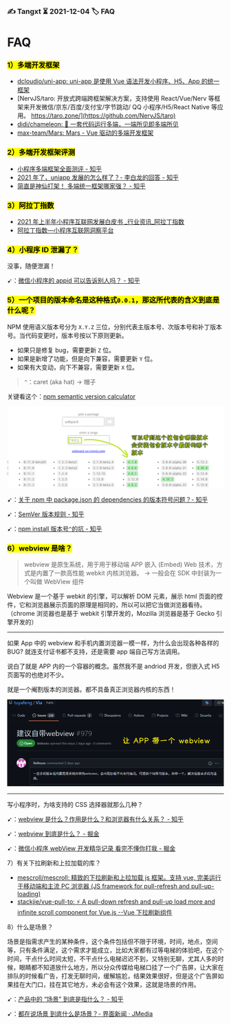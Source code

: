 ### ✍️ Tangxt ⏳ 2021-12-04 🏷️ FAQ

# FAQ

### <mark>1）多端开发框架</mark>

- [dcloudio/uni-app: uni-app 是使用 Vue 语法开发小程序、H5、App 的统一框架](https://github.com/dcloudio/uni-app)
- [NervJS/taro: 开放式跨端跨框架解决方案，支持使用 React/Vue/Nerv 等框架来开发微信/京东/百度/支付宝/字节跳动/ QQ 小程序/H5/React Native 等应用。  https://taro.zone/](https://github.com/NervJS/taro)
- [didi/chameleon: 🦎 一套代码运行多端，一端所见即多端所见](https://github.com/didi/chameleon)
- [max-team/Mars: Mars - Vue 驱动的多端开发框架](https://github.com/max-team/Mars)

### <mark>2）多端开发框架评测</mark>

- [小程序多端框架全面测评 - 知乎](https://zhuanlan.zhihu.com/p/59764741)
- [2021 年了，uniapp 发展的怎么样了？- 李白龙的回答 - 知乎](https://www.zhihu.com/question/444976489/answer/2169982328)
- [简直是神仙打架！ 多端统一框架哪家强？ - 知乎](https://zhuanlan.zhihu.com/p/143779783)

### <mark>3）阿拉丁指数</mark>

- [ 2021 年上半年小程序互联网发展白皮书 _行业资讯_阿拉丁指数](https://aldzs.com/viewpointarticle?id=15524)
- [阿拉丁指数—小程序互联网洞察平台](http://www.aldzs.com/)

### <mark>4）小程序 ID 泄漏了？</mark>

没事，随便泄漏！

➹：[微信小程序的 appid 可以告诉别人吗？ - 知乎](https://www.zhihu.com/question/290602722)

### <mark>5）一个项目的版本命名是这种格式`0.0.1`，那这所代表的含义到底是什么呢？</mark>

NPM 使用语义版本号分为 `X.Y.Z` 三位，分别代表主版本号、次版本号和补丁版本号。当代码变更时，版本号按以下原则更新。

* 如果只是修复 bug，需要更新 `Z` 位。
* 如果是新增了功能，但是向下兼容，需要更新 `Y` 位。
* 如果有大变动，向下不兼容，需要更新 `X` 位。

> `^`：caret (aka hat) -> 帽子

关键看这个：[npm semantic version calculator](https://semver.npmjs.com/)

![semantic](assets/img/2021-12-06-21-21-58.png)

➹：[关于 npm 中 package.json 的 dependencies 的版本符号问题？- 知乎](https://www.zhihu.com/question/47016884)

➹：[SemVer 版本规则 - 知乎](https://zhuanlan.zhihu.com/p/355635613)

➹：[npm install 版本号`^`的坑 - 知乎](https://zhuanlan.zhihu.com/p/66039729)

### <mark>6）webview 是啥？</mark>

> webview 是原生系统，用于用于移动端 APP 嵌入 (Embed) Web 技术，方式是内置了一款高性能 webkit 内核浏览器。 -> 一般会在 SDK 中封装为一个叫做 WebView 组件

Webview 是一个基于 webkit 的引擎，可以解析 DOM 元素，展示 html 页面的控件，它和浏览器展示页面的原理是相同的，所以可以把它当做浏览器看待。（chrome 浏览器也是基于 webkit 引擎开发的，Mozilla 浏览器是基于 Gecko 引擎开发的）

---

如果 App 中的 webview 和手机内置浏览器一模一样，为什么会出现各种各样的 BUG? 就连支付证书都不支持，还是需要 app 端自己写方法调用。

说白了就是 APP 内的一个容器的概念。虽然我不是 andriod 开发，但嵌入式 H5 页面写的也绝对不少。

就是一个阉割版本的浏览器。都不具备真正浏览器内核的东西！

![webview](assets/img/2021-12-06-21-42-51.png)

---

写小程序时，为啥支持的 CSS 选择器就那么几种？

➹：[webview 是什么？作用是什么？和浏览器有什么关系？ - 知乎](https://zhuanlan.zhihu.com/p/142800148)

➹：[webview 到底是什么？ - 掘金](https://juejin.cn/post/6950890297450561550)

➹：[微信小程序 webView 开发精华记录 看完不懂你打我 - 掘金](https://juejin.cn/post/6844903971862085646)

7）有关下拉刷新和上拉加载的库？

- [mescroll/mescroll: 精致的下拉刷新和上拉加载 js 框架。支持 vue, 完美运行于移动端和主流 PC 浏览器 (JS framework for pull-refresh and pull-up-loading)](https://github.com/mescroll/mescroll)
- [stackjie/vue-pull-to: ⚡️  A pull-down refresh and pull-up load more and infinite scroll component for Vue.js --Vue 下拉刷新组件](https://github.com/stackjie/vue-pull-to)

8）什么是场景？

场景是指需求产生的某种条件，这个条件包括但不限于环境，时间，地点，空间等，只有条件满足，这个需求才能成立，比如大家都有过等电梯的体验吧，在这个时间，干点什么时间太短，不干点什么电梯迟迟不到，又特别无聊，尤其人多的时候，眼睛都不知道放什么地方，所以分众传媒给电梯口挂了一个广告屏，让大家在排队的时候看广告，打发无聊时间，缓解尴尬，结果效果很好，但是这个广告屏如果挂在大门口，挂在其它地方，未必会有这个效果，这就是场景的作用。

➹：[产品中的 “场景” 到底是指什么？ - 知乎](https://zhuanlan.zhihu.com/p/77320824)

➹：[都在说场景 到底什么是场景？- 界面新闻 · JMedia](https://www.jiemian.com/article/578718.html)
